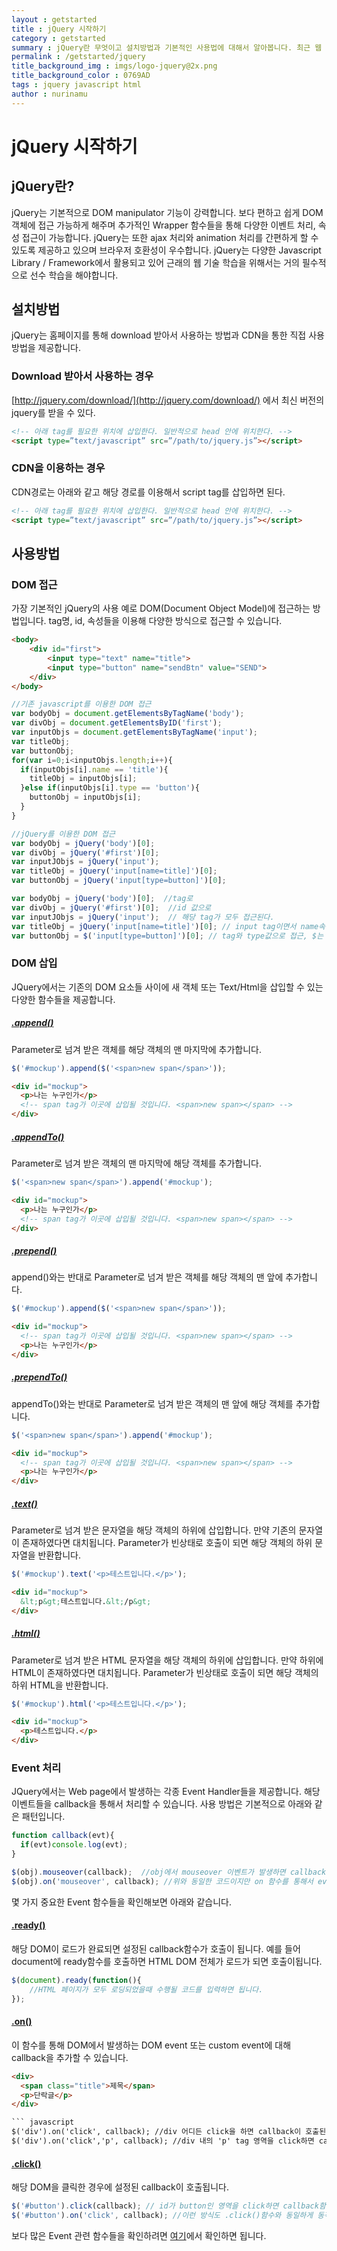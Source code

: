 ```yaml
---
layout : getstarted
title : jQuery 시작하기
category : getstarted
summary : jQuery란 무엇이고 설치방법과 기본적인 사용법에 대해서 알아봅니다. 최근 웹 어플리케이션 개발할때 필수적으로 사용하는 라이브러리이니 만큼 익숙해지는 것이 좋습니다.
permalink : /getstarted/jquery
title_background_img : imgs/logo-jquery@2x.png
title_background_color : 0769AD
tags : jquery javascript html
author : nurinamu
---
```


# jQuery 시작하기

## jQuery란?
jQuery는 기본적으로 DOM manipulator 기능이 강력합니다. 보다 편하고 쉽게 DOM 객체에 접근 가능하게 해주며 추가적인 Wrapper 함수들을 통해 다양한 이벤트 처리, 속성 접근이 가능합니다.
jQuery는 또한 ajax 처리와 animation 처리를 간편하게 할 수 있도록 제공하고 있으며 브라우저 호환성이 우수합니다. jQuery는 다양한 Javascript Library / Framework에서 활용되고 있어 근래의 웹 기술 학습을 위해서는 거의 필수적으로 선수 학습을 해야합니다.

## 설치방법

jQuery는 홈페이지를 통해 download 받아서 사용하는 방법과 CDN을 통한 직접 사용 방법을 제공합니다.

### Download 받아서 사용하는 경우

[http://jquery.com/download/](http://jquery.com/download/) 에서 최신 버전의 jquery를 받을 수 있다.

``` html
<!-- 아래 tag를 필요한 위치에 삽입한다. 일반적으로 head 안에 위치한다. -->
<script type=”text/javascript” src=”/path/to/jquery.js”></script>
```

### CDN을 이용하는 경우

CDN경로는 아래와 같고 해당 경로를 이용해서 script tag를 삽입하면 된다.

``` html
<!-- 아래 tag를 필요한 위치에 삽입한다. 일반적으로 head 안에 위치한다. -->
<script type=”text/javascript” src=”/path/to/jquery.js”></script>
```

## 사용방법

### DOM 접근
가장 기본적인 jQuery의 사용 예로 DOM(Document Object Model)에 접근하는 방법입니다.
tag명, id, 속성들을 이용해 다양한 방식으로 접근할 수 있습니다.

``` html
<body>
    <div id="first">
        <input type="text" name="title">
        <input type="button" name="sendBtn" value="SEND">
    </div>
</body>
```

``` javascript
//기존 javascript를 이용한 DOM 접근
var bodyObj = document.getElementsByTagName('body');
var divObj = document.getElementsByID('first');
var inputObjs = document.getElementsByTagName('input');
var titleObj;
var buttonObj;
for(var i=0;i<inputObjs.length;i++){
  if(inputObjs[i].name == 'title'){
    titleObj = inputObjs[i];
  }else if(inputObjs[i].type == 'button'){
    buttonObj = inputObjs[i];
  }
}

//jQuery를 이용한 DOM 접근
var bodyObj = jQuery('body')[0];
var divObj = jQuery('#first')[0];
var inputJObjs = jQuery('input');
var titleObj = jQuery('input[name=title]')[0];
var buttonObj = jQuery('input[type=button]')[0];

var bodyObj = jQuery('body')[0];  //tag로
var divObj = jQuery('#first')[0];  //id 값으로
var inputJObjs = jQuery('input');  // 해당 tag가 모두 접근된다.
var titleObj = jQuery('input[name=title]')[0]; // input tag이면서 name속성값이 title인 DOM에 접근
var buttonObj = $('input[type=button]')[0]; // tag와 type값으로 접근, $는 jQuery의 축약지시자이다.
```

### DOM 삽입
JQuery에서는 기존의 DOM 요소들 사이에 새 객체 또는 Text/Html을 삽입할 수 있는 다양한 함수들을 제공합니다.

##### [.append()](http://api.jquery.com/append)
Parameter로 넘겨 받은 객체를 해당 객체의 맨 마지막에 추가합니다.

``` javascript
$('#mockup').append($('<span>new span</span>'));
```

``` html
<div id="mockup">
  <p>나는 누구인가</p>
  <!-- span tag가 이곳에 삽입될 것입니다. <span>new span></span> -->
</div>
```

##### [.appendTo()](http://api.jquery.com/appendTo)
Parameter로 넘겨 받은 객체의 맨 마지막에 해당 객체를 추가합니다.

``` javascript
$('<span>new span</span>').append('#mockup');
```

``` html
<div id="mockup">
  <p>나는 누구인가</p>
  <!-- span tag가 이곳에 삽입될 것입니다. <span>new span></span> -->
</div>
```


##### [.prepend()](http://api.jquery.com/prepend)
append()와는 반대로 Parameter로 넘겨 받은 객체를 해당 객체의 맨 앞에 추가합니다.

``` javascript
$('#mockup').append($('<span>new span</span>'));
```

``` html
<div id="mockup">
  <!-- span tag가 이곳에 삽입될 것입니다. <span>new span></span> -->
  <p>나는 누구인가</p>  
</div>
```

##### [.prependTo()](http://api.jquery.com/prependTo)
appendTo()와는 반대로 Parameter로 넘겨 받은 객체의 맨 앞에 해당 객체를 추가합니다.

``` javascript
$('<span>new span</span>').append('#mockup');
```

``` html
<div id="mockup">
  <!-- span tag가 이곳에 삽입될 것입니다. <span>new span></span> -->
  <p>나는 누구인가</p>
</div>
```

##### [.text()](http://api.jquery.com/text)
Parameter로 넘겨 받은 문자열을 해당 객체의 하위에 삽입합니다. 만약 기존의 문자열이 존재하였다면 대치됩니다.
Parameter가 빈상태로 호출이 되면 해당 객체의 하위 문자열을 반환합니다.

``` javascript
$('#mockup').text('<p>테스트입니다.</p>');
```

``` html
<div id="mockup">
  &lt;p&gt;테스트입니다.&lt;/p&gt;
</div>
```

##### [.html()](http://api.jquery.com/html)
Parameter로 넘겨 받은 HTML 문자열을 해당 객체의 하위에 삽입합니다. 만약 하위에 HTML이 존재하였다면 대치됩니다.
Parameter가 빈상태로 호출이 되면 해당 객체의 하위 HTML을 반환합니다.

``` javascript
$('#mockup').html('<p>테스트입니다.</p>');
```

``` html
<div id="mockup">
  <p>테스트입니다.</p>
</div>
```

### Event 처리
JQuery에서는 Web page에서 발생하는 각종 Event Handler들을 제공합니다.
해당 이벤트들을 callback을 통해서 처리할 수 있습니다. 사용 방법은 기본적으로 아래와 같은 패턴입니다.

``` javascript
function callback(evt){
  if(evt)console.log(evt);
}

$(obj).mouseover(callback);  //obj에서 mouseover 이벤트가 발생하면 callback함수가 호출됩니다.
$(obj).on('mouseover', callback); //위와 동일한 코드이지만 on 함수를 통해서 event 명을 문자열로 처리할 수 있습니다.
```

몇 가지 중요한 Event 함수들을 확인해보면 아래와 같습니다.

#### [.ready()](http://api.jquery.com/ready/)
해당 DOM이 로드가 완료되면 설정된 callback함수가 호출이 됩니다. 예를 들어 document에 ready함수를 호출하면 HTML DOM 전체가 로드가 되면 호출이됩니다.

``` javascript
$(document).ready(function(){
    //HTML 페이지가 모두 로딩되었을때 수행될 코드를 입력하면 됩니다.
});
```

#### [.on()](http://api.jquery.com/on/)
이 함수를 통해 DOM에서 발생하는 DOM event 또는 custom event에 대해 callback을 추가할 수 있습니다.

``` html
<div>
  <span class="title">제목</span>
  <p>단락글</p>
</div>

``` javascript
$('div').on('click', callback); //div 어디든 click을 하면 callback이 호출된다.
$('div').on('click','p', callback); //div 내의 'p' tag 영역을 click하면 callback이 호출된다.
```

#### [.click()](http://api.jquery.com/click/)
해당 DOM을 클릭한 경우에 설정된 callback이 호출됩니다.

``` javascript
$('#button').click(callback); // id가 button인 영역을 click하면 callback함수가 호출된다.
$('#button').on('click', callback); //이런 방식도 .click()함수와 동일하게 동작한다.
```

보다 많은 Event 관련 함수들을 확인하려면 [여기](http://api.jquery.com/category/events/)에서 확인하면 됩니다.
